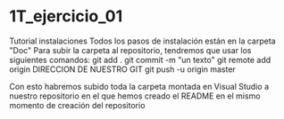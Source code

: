 # 1T_ejercicio_01
Tutorial instalaciones
Todos los pasos de instalación están en la carpeta "Doc"
Para subir la carpeta al repositorio, tendremos que usar los siguientes comandos:
git add .
git commit -m "un texto"
git remote add origin DIRECCION DE NUESTRO GIT
git push -u origin master

Con esto habremos subido toda la carpeta montada en Visual Studio a nuestro repositorio en el que hemos creado el README en el mismo momento de creación del repositorio
